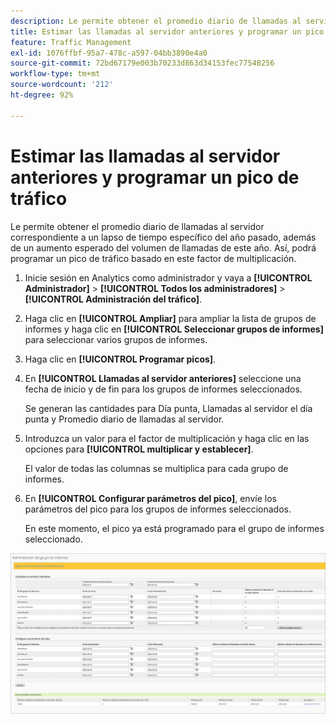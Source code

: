 ```yaml
---
description: Le permite obtener el promedio diario de llamadas al servidor correspondiente a un lapso de tiempo específico del año pasado, además de un aumento esperado del volumen de llamadas de este año. Así, podrá programar un pico de tráfico basado en este factor de multiplicación.
title: Estimar las llamadas al servidor anteriores y programar un pico de tráfico
feature: Traffic Management
exl-id: 1076ffbf-95a7-478c-a597-04bb3890e4a0
source-git-commit: 72bd67179e003b70233d863d34153fec77548256
workflow-type: tm+mt
source-wordcount: '212'
ht-degree: 92%

---
```


# Estimar las llamadas al servidor anteriores y programar un pico de tráfico

Le permite obtener el promedio diario de llamadas al servidor correspondiente a un lapso de tiempo específico del año pasado, además de un aumento esperado del volumen de llamadas de este año. Así, podrá programar un pico de tráfico basado en este factor de multiplicación.

1. Inicie sesión en Analytics como administrador y vaya a **[!UICONTROL Administrador]** > **[!UICONTROL Todos los administradores]** > **[!UICONTROL Administración del tráfico]**.

1. Haga clic en **[!UICONTROL Ampliar]** para ampliar la lista de grupos de informes y haga clic en **[!UICONTROL Seleccionar grupos de informes]** para seleccionar varios grupos de informes.

1. Haga clic en **[!UICONTROL Programar picos]**.
1. En **[!UICONTROL Llamadas al servidor anteriores]** seleccione una fecha de inicio y de fin para los grupos de informes seleccionados.

   Se generan las cantidades para Día punta, Llamadas al servidor el día punta y Promedio diario de llamadas al servidor.

1. Introduzca un valor para el factor de multiplicación y haga clic en las opciones para **[!UICONTROL multiplicar y establecer]**.

   El valor de todas las columnas se multiplica para cada grupo de informes.

1. En **[!UICONTROL Configurar parámetros del pico]**, envíe los parámetros del pico para los grupos de informes seleccionados.

   En este momento, el pico ya está programado para el grupo de informes seleccionado.

![](assets/past_server_calls.png)
